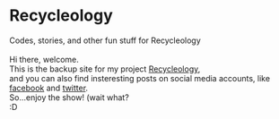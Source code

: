# Recycleology
Codes, stories, and other fun stuff for Recycleology
<br>
<br>
Hi there, welcome.<br>
This is the backup site for my project <a href="http://wasteandrecycling.wordpress.com">Recycleology</a>, <br>and you can also find insteresting posts on social media accounts, like <a href="https://www.facebook.com/wasteandrecycling/">facebook</a> and <a href="https://twitter.com/waste_n_recycle">twitter</a>.<br>
So...enjoy the show! (wait what?
<br>
:D
